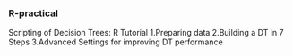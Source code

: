 ###  R-practical
Scripting of Decision Trees:
R Tutorial
    1.Preparing data
    2.Building a DT in 7 Steps
    3.Advanced Settings for improving DT performance 


